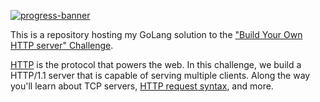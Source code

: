 [![progress-banner](https://backend.codecrafters.io/progress/http-server/28ae6cf2-9d06-43e9-8a78-2c0f12c7ed73)](https://app.codecrafters.io/users/codecrafters-bot?r=2qF)

This is a repository hosting my GoLang solution to the
["Build Your Own HTTP server" Challenge](https://app.codecrafters.io/courses/http-server/overview).

[HTTP](https://en.wikipedia.org/wiki/Hypertext_Transfer_Protocol) is the
protocol that powers the web. In this challenge, we build a HTTP/1.1 server
that is capable of serving multiple clients. Along the way you'll learn about TCP servers,
[HTTP request syntax](https://www.w3.org/Protocols/rfc2616/rfc2616-sec5.html),
and more.
